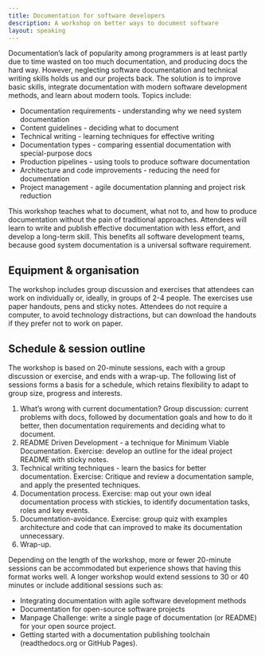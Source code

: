 ```yaml
---
title: Documentation for software developers
description: A workshop on better ways to document software
layout: speaking
---
```


Documentation’s lack of popularity among programmers is at least partly due to time wasted on too much documentation, and producing docs the hard way.
However, neglecting software documentation and technical writing skills holds us and our projects back.
The solution is to improve basic skills, integrate documentation with modern software development methods, and learn about modern tools.
Topics include:

* Documentation requirements - understanding why we need system documentation
* Content guidelines - deciding what to document
* Technical writing - learning techniques for effective writing
* Documentation types - comparing essential documentation with special-purpose docs
* Production pipelines - using tools to produce software documentation
* Architecture and code improvements - reducing the need for documentation
* Project management - agile documentation planning and project risk reduction

This workshop teaches what to document, what not to, and how to produce documentation without the pain of traditional approaches.
Attendees will learn to write and publish effective documentation with less effort, and develop a long-term skill.
This benefits all software development teams, because good system documentation is a universal software requirement.

## Equipment & organisation

The workshop includes group discussion and exercises that attendees can work on individually or, ideally, in groups of 2-4 people. The exercises use paper handouts, pens and sticky notes.
Attendees do not require a computer, to avoid technology distractions, but can download the handouts if they prefer not to work on paper.

## Schedule & session outline

The workshop is based on 20-minute sessions, each with a group discussion or exercise, and ends with a wrap-up.
The following list of sessions forms a basis for a schedule, which retains flexibility to adapt to group size, progress and interests.

1. What’s wrong with current documentation? Group discussion: current problems with docs, followed by documentation goals and how to do it better, then documentation requirements and deciding what to document.
2. README Driven Development - a technique for Minimum Viable Documentation. Exercise: develop an outline for the ideal project README with sticky notes.
3. Technical writing techniques - learn the basics for better documentation. Exercise: Critique and review a documentation sample, and apply the presented techniques.
4. Documentation process. Exercise: map out your own ideal documentation process with stickies, to identify documentation tasks, roles and key events.
5. Documentation-avoidance. Exercise: group quiz with examples architecture and code that can improved to make its documentation unnecessary.
6. Wrap-up.

Depending on the length of the workshop, more or fewer 20-minute sessions can be accommodated but experience shows that having this format works well.
A longer workshop would extend sessions to 30 or 40 minutes or include additional sessions such as:

* Integrating documentation with agile software development methods
* Documentation for open-source software projects
* Manpage Challenge: write a single page of documentation (or README) for your open source project.
* Getting started with a documentation publishing toolchain (readthedocs.org or GitHub Pages).
